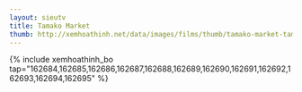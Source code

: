 ```yaml
---
layout: sieutv
title: Tamako Market
thumb: http://xemhoathinh.net/data/images/films/thumb/tamako-market-tamako-market-2013.jpg
---
```

{% include xemhoathinh_bo tap="162684,162685,162686,162687,162688,162689,162690,162691,162692,162693,162694,162695" %} 
